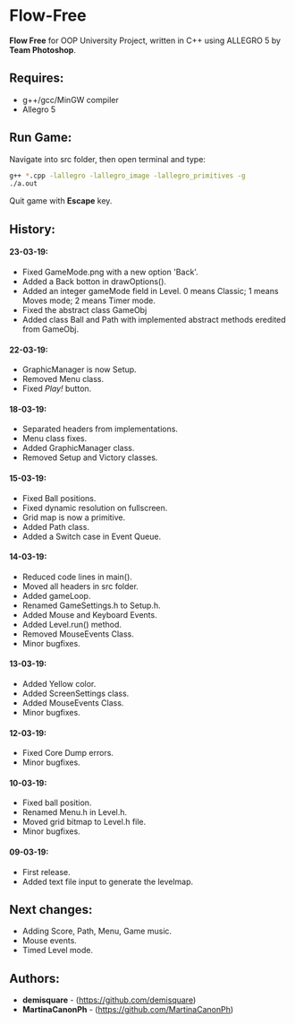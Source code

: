 # Flow-Free
**Flow Free** for OOP University Project, written in C++ using ALLEGRO 5 by **Team Photoshop**.

## Requires:
 - g++/gcc/MinGW compiler
 - Allegro 5

## Run Game:
Navigate into src folder, then open terminal and type:
```bash
g++ *.cpp -lallegro -lallegro_image -lallegro_primitives -g
./a.out
```
Quit game with **Escape** key.

## History:
#### 23-03-19:
- Fixed GameMode.png with a new option 'Back'.
- Added a Back botton in drawOptions().
- Added an integer gameMode field in Level. 0 means Classic; 1 means Moves mode; 2 means Timer mode.
- Fixed the abstract class GameObj
- Added class Ball and Path with implemented abstract methods eredited from GameObj.
#### 22-03-19:
- GraphicManager is now Setup.
- Removed Menu class.
- Fixed _Play!_ button.

#### 18-03-19:
- Separated headers from implementations.
- Menu class fixes.
- Added GraphicManager class.
- Removed Setup and Victory classes.

#### 15-03-19:
- Fixed Ball positions.
- Fixed dynamic resolution on fullscreen.
- Grid map is now a primitive.
- Added Path class.
- Added a Switch case in Event Queue.

#### 14-03-19:
- Reduced code lines in main().
- Moved all headers in src folder.
- Added gameLoop.
- Renamed GameSettings.h to Setup.h.
- Added Mouse and Keyboard Events.
- Added Level.run() method.
- Removed MouseEvents Class.
- Minor bugfixes.

#### 13-03-19:
- Added Yellow color.
- Added ScreenSettings class.
- Added MouseEvents Class.
- Minor bugfixes.

#### 12-03-19:
- Fixed Core Dump errors.
- Minor bugfixes.

#### 10-03-19:
- Fixed ball position.
- Renamed Menu.h in Level.h.
- Moved grid bitmap to Level.h file.
- Minor bugfixes.

#### 09-03-19:
- First release.
- Added text file input to generate the levelmap.

## Next changes:
- Adding Score, Path, Menu, Game music.
- Mouse events.
- Timed Level mode.

## Authors:

* **demisquare** - (https://github.com/demisquare)
* **MartinaCanonPh** - (https://github.com/MartinaCanonPh)
